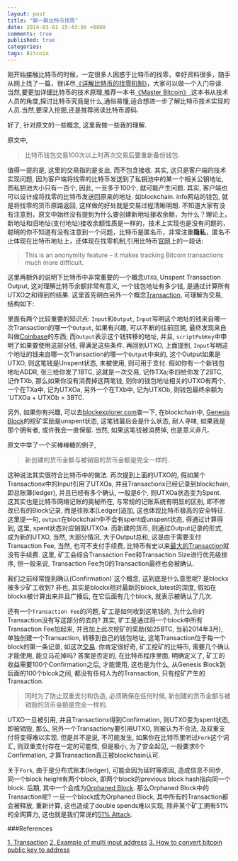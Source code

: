 ```yaml
---
layout: post
title: "聊一聊比特币找零"
date: 2014-03-01 15:43:56 +0800
comments: true
published: true
categories: 
tags: Bitcoin
---
```


刚开始接触比特币的时候，一定很多人困惑于比特币的找零，幸好资料很多，随手从网上找了一篇，很详尽[《详解比特币的找零机制》](http://jingyan.baidu.com/article/19192ad84bcd54e53e570729.html)，大家可以做一个入门导读. 当然,要更加详细比特币的技术原理,推荐一本书[《Master Bitcoin》](http://files.brendafernandez.com/Mastering%20Bitcoin/Mastering%20Bitcoin.pdf),这本书从技术人员的角度,探讨比特币究竟是什么,通俗易懂,适合想进一步了解比特币技术实现的人员.当然,要深入挖掘,还是推荐阅读比特币源码.

好了, 针对原文的一些概念, 这里我做一些我的理解. 

原文中, 

>比特币钱包交易100次以上时再次交易后要重新备份钱包. 

值得一提的是, 这里的交易指的是支出, 而不包含接收. 其实, 这只是客户端的技术实现问题, 因为客户端将找零的比特币发送到了私钥池中的某一个相关公钥地址, 而私钥池大小只有一百个, 因此, 一旦多于100个, 就可能产生问题. 其实, 客户端也可以设计成将找零的比特币发送回原来的地址. 如blockchain. info网站的钱包, 就是将找零的货币原路返回, 这样做的好处就是交易过程清晰明朗. 不知道大家有没有注意到，原文中始终没有提到为什么要创建新地址接收余额，为什么？理论上，新地址和旧地址(支付地址)接收余额性质是一样的，技术上实现也是没有问题的，聪明的你不知道有没有注意到一个问题，比特币是匿名币，非常注重**隐私**，匿名不止体现在比特币地址上，还体现在找零机制,引用比特币[官网](https://en.bitcoin.it/wiki/Securing_your_wallet)上的一段话:

>This is an anonymity feature – it makes tracking Bitcoin transactions much more difficult.

<!-- more -->

这里再额外的说明下比特币中非常重要的一个概念`UTXO`, Unspent Transaction Output, 这对理解比特币余额非常有意义, 一个钱包地址有多少钱, 是通过计算所有UTXO之和得到的结果. 这里首先明白另外一个概念[Transaction](https://en.bitcoin.it/wiki/Transaction), 可理解为交易, 结构如下:

<script src="https://code.csdn.net/snippets/680184.js"></script>

里面有两个比较重要的知识点: `Input`和`Output`, `Input`写明这个地址的钱来自哪一次Transaction的哪一个`Output`, 如果有兴趣, 可以不断的往前回溯, 最终发现来自叫做[Coinbase](https://en.bitcoin.it/wiki/Coinbase)的东西; 而`Output`表示这个钱转移的地址, 并且, `scriptPubKey`中申明了如果要使用这部分钱, 得满足这些条件. 再回到UTXO, 上面提到, `Input`写明这个地址的钱来自哪一次Transaction的哪一个`Output`中来的, 这个Output如果是UTXO, 则这笔钱是Unspent状态, 未被使用, 则可用于支付. 假如你有一个新钱包地址ADDR, 张三给你发了1BTC, 这就是一次交易, 记作TXa;李四给你发了2BTC, 记作TXb, 那么如果你没有消费掉这两笔钱, 则你的钱包地址相关的UTXO有两个, 一个在TXa中, 记为UTXOa, 另外一个在TXb中, 记为UTXOb, 则钱包最终余额为`UTXOa + UTXOb = 3BTC. 

另外, 如果你有兴趣, 可以去[blockexplorer.com](blockexplorer.com)查一下, 在blockchain中, [Genesis Block](http://blockexplorer.com/block/000000000019d6689c085ae165831e934ff763ae46a2a6c172b3f1b60a8ce26f)的挖矿奖励是unspent状态, 这笔钱最后会是什么状态, 耐人寻味, 如果我是那个拥有者, 或许我会一直保留. 当然, 如果这笔钱被消费掉, 也是意义非凡. 

原文中举了一个买棒棒糖的例子, 

>新创建的货币金额与被销毁的货币金额是完全一样的. 

这种说法其实很符合比特币中的做法. 再次提到上面的UTXO的, 假如某个Transactionx中的Input引用了UTXOa, 并且Transactionx已经记录到blockchain, 即总账簿(ledger), 并且已经有多个确认, 一般是6个, 则UTXOa状态变为Spent.　这其实也是比特币网络记账的奥秘所在, 与常规的记账系统有明显的区别, 即不修改已有的Block记录, 而是往账本[Ledger]追加, 这也体现比特币极高的安全特征. 这里提一句, `output`在blockchain中不会有spent或unspent状态, 得通过计算得到, 这里, spent状态对应销毁UTXOa. 而新建的货币, 则通过Output记录的形式, 成为新的UTXO, 当然, 大部分情况, 大于Output总和, 这是由于需要支付Transaction Fee, 当然, 也可不支付手续费, 比特币有史以来[最大的Transaction](https://blockchain.info/tx/1c12443203a48f42cdf7b1acee5b4b1c1fedc144cb909a3bf5edbffafb0cd204)就没有手续费. 这里, 矿工会综合Transaction Fee和Transaction Size进行优先级排序, 但一般来说, Transaction Fee为0的Transaction最终也会被确认. 

我们之前经常提到确认(Confirmation)`这个概念, 这到底是什么意思呢? 是blockx被多少矿工收到? 非也, 其实是blockx相对最新的block_latest的深度, 假如在blockx被计算出来并且广播后, 在它后面有几个block, 就表示被确认了几次. 

还有一个`Transaction Fee`的问题, 矿工是如何收到这笔钱的, 为什么你的Transaction没有写这部分的去向? 其实, 旷工是通过将一个block中所有Transaction Fee加起来, 并且加上此次挖矿的奖励(如25BTC, 当前2014年3月), 单独创建一个Transaction, 转移到自己的钱包地址, 这笔Transaction位于每一个block的第一条记录, 如这次[交易](http://blockexplorer.com/block/0000000000000000bc7b8f8b4a60aeb73c05de005797af3b78e84d61c93f3d15). 你肯定很好奇, 矿工挖矿的比特币, 需要几个确认才能使用, 能立马花掉吗? 答案是否定的, 在比特币程序里面, 明确定义了, 矿工的收益需要100个Confirmation之后, 才能使用, 这也是为什么, 从Genesis Block到后面的100个blcok之间, 都没有任何人为的Transaction, 只有挖矿产生的Transaction. 

>同时为了防止双重支付和伪造, 必须确保在任何时候, 新创建的货币金额与被销毁的货币金额是完全一样的. 

UTXO一旦被引用, 并且Transactionx得到Confirmation, 则UTXO变为spent状态, 即被销毁, 那么, 另外一个Transactiony要引用UTXO, 则被认为不合法, 及双重支付将变得难以实现. 但是并不是说, 不可能发生, 如果你在比特币里听过`Fork`这个词汇, 则双重支付存在一定的可能性, 但是极小, 为了安全起见, 一般要求6个Confirmation, 才算Transaction真正被blockchain认可. 

关于`Fork`, 由于是分布式账本(ledger), 可能会因为延时等原因, 造成信息不同步, 同一个block height有两个block, 即两个block的previous block hash指向同一个block. 后期, 其中一个会成为[Orphaned Block](https://blockchain.info/orphaned-blocks). 那么Orphaned Block中的Transaction呢? 一旦一个block成为Orphaned Block, 其中所有的Transaction都会被释放, 重新计算, 这也造成了double spends难以实现, 除非某个矿工拥有51%的全网算力, 这也就是我们常说的[51% Attack](http://learncryptography.com/51-attack/). 

###References

[1. Transaction](https://en.bitcoin.it/wiki/Transaction)
[2. Example of multi input address](https://blockchain.info/tx/9da25d3d2ad74e264bcaf4c1cbd810799e9da36d061eceaeb2b1da1fbd0924e2)
[3. How to convert bitcoin public key to address](http://gobittest.appspot.com/Address)
